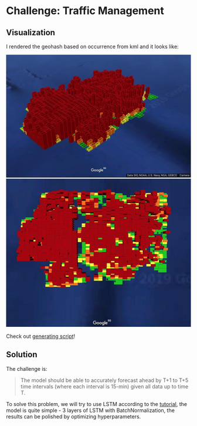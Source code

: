 # Challenge: Traffic Management

## Visualization

I rendered the geohash based on occurrence from kml and it looks like:

![3D](images/map1.jpg)
![2D](images/map2.jpg)

Check out [generating script](generate_kml.py)!

## Solution

The challenge is:

> The model should be able to accurately forecast ahead by T+1 to T+5 time intervals (where each interval is 15-min) given all data up to time T.

To solve this problem, we will try to use LSTM according to the [tutorial](https://www.kaggle.com/mahadir/grab-traffic-demand-forecasting), the model is quite simple - 3 layers of LSTM with BatchNormalization, the results can be polished by optimizing hyperparameters.

